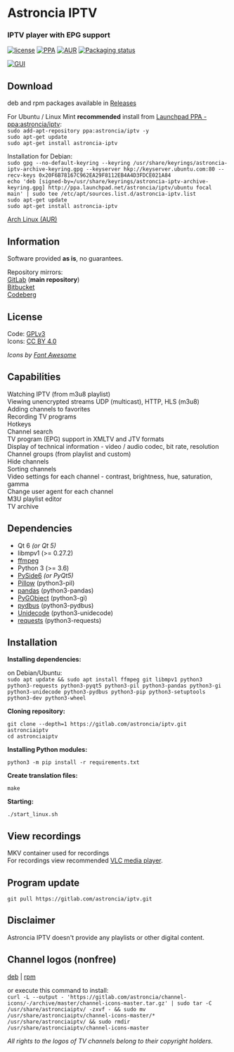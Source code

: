 # Astroncia IPTV
### IPTV player with EPG support

[![license](https://img.shields.io/badge/license-GPL%20v.3-green.svg)](https://gitlab.com/astroncia/iptv/-/blob/master/COPYING) [![PPA](https://img.shields.io/badge/PPA-available-green.svg)](https://launchpad.net/~astroncia/+archive/ubuntu/iptv) [![AUR](https://img.shields.io/aur/version/astronciaiptv)](https://aur.archlinux.org/packages/astronciaiptv/) [![Packaging status](https://repology.org/badge/tiny-repos/astronciaiptv.svg)](https://repology.org/project/astronciaiptv/versions)  

[![GUI](https://gitlab.com/astroncia/iptv/-/raw/master/screenshots/astroncia-iptv-screenshot-thumb.png)](https://gitlab.com/astroncia/iptv/-/raw/master/screenshots/astroncia-iptv-screenshot.png)  

## Download

deb and rpm packages available in [Releases](https://gitlab.com/astroncia/iptv/-/releases)  
  
For Ubuntu / Linux Mint **recommended** install from [Launchpad PPA - ppa:astroncia/iptv](https://launchpad.net/~astroncia/+archive/ubuntu/iptv):  
```sudo add-apt-repository ppa:astroncia/iptv -y```  
```sudo apt-get update```  
```sudo apt-get install astroncia-iptv```  
  
Installation for Debian:  
```sudo gpg --no-default-keyring --keyring /usr/share/keyrings/astroncia-iptv-archive-keyring.gpg --keyserver hkp://keyserver.ubuntu.com:80 --recv-keys 0x20F6B78167C962EA29F8112EB4A4D3FDCE021A84```  
```echo 'deb [signed-by=/usr/share/keyrings/astroncia-iptv-archive-keyring.gpg] http://ppa.launchpad.net/astroncia/iptv/ubuntu focal main' | sudo tee /etc/apt/sources.list.d/astroncia-iptv.list```  
```sudo apt-get update```  
```sudo apt-get install astroncia-iptv```  
  
[Arch Linux (AUR)](https://aur.archlinux.org/packages/astronciaiptv/)  

## Information

Software provided **as is**, no guarantees.  

Repository mirrors:  
[GitLab](https://gitlab.com/astroncia/iptv) (**main repository**)  
[Bitbucket](https://bitbucket.org/astroncia/astroncia-iptv/src/master/)  
[Codeberg](https://codeberg.org/astroncia/iptv)  

## License

Code: [GPLv3](https://gitlab.com/astroncia/iptv/-/blob/master/COPYING)  
Icons: [CC BY 4.0](https://creativecommons.org/licenses/by/4.0/)  
  
*Icons by [Font Awesome](https://fontawesome.com/)*  

## Capabilities

Watching IPTV (from m3u8 playlist)  
Viewing unencrypted streams UDP (multicast), HTTP, HLS (m3u8)  
Adding channels to favorites  
Recording TV programs  
Hotkeys  
Channel search  
TV program (EPG) support in XMLTV and JTV formats  
Display of technical information - video / audio codec, bit rate, resolution  
Channel groups (from playlist and custom)  
Hide channels  
Sorting channels  
Video settings for each channel - contrast, brightness, hue, saturation, gamma  
Change user agent for each channel  
M3U playlist editor  
TV archive  

## Dependencies

- Qt 6 *(or Qt 5)*
- libmpv1 (>= 0.27.2)
- [ffmpeg](https://ffmpeg.org/)
- Python 3 (>= 3.6)
- [PySide6](https://pypi.org/project/PySide6/) *(or PyQt5)*
- [Pillow](https://pypi.org/project/Pillow/) (python3-pil)
- [pandas](https://pypi.org/project/pandas/) (python3-pandas)
- [PyGObject](https://pypi.org/project/PyGObject/) (python3-gi)
- [pydbus](https://pypi.org/project/pydbus/) (python3-pydbus)
- [Unidecode](https://pypi.org/project/Unidecode/) (python3-unidecode)
- [requests](https://pypi.org/project/requests/) (python3-requests)

## Installation

**Installing dependencies:**

on Debian/Ubuntu:  
```sudo apt update && sudo apt install ffmpeg git libmpv1 python3 python3-requests python3-pyqt5 python3-pil python3-pandas python3-gi python3-unidecode python3-pydbus python3-pip python3-setuptools python3-dev python3-wheel```

**Cloning repository:**

```git clone --depth=1 https://gitlab.com/astroncia/iptv.git astronciaiptv```  
```cd astronciaiptv```  

**Installing Python modules:**  

```python3 -m pip install -r requirements.txt```  

**Create translation files:**  
  
```make```  

**Starting:**

```./start_linux.sh```

## View recordings

MKV container used for recordings  
For recordings view recommended [VLC media player](https://www.videolan.org/).  

## Program update

```git pull https://gitlab.com/astroncia/iptv.git```  

## Disclaimer

Astroncia IPTV doesn't provide any playlists or other digital content.  

## Channel logos (nonfree)

[deb](https://gitlab.com/astroncia/iptv-binaries/-/raw/master/chanicons/astroncia-iptv-channel-icons-0.0.7.deb) | [rpm](https://gitlab.com/astroncia/iptv-binaries/-/raw/master/chanicons/astroncia-iptv-channel-icons-0.0.7-1.noarch.rpm)  

or execute this command to install:  
```curl -L --output - 'https://gitlab.com/astroncia/channel-icons/-/archive/master/channel-icons-master.tar.gz' | sudo tar -C /usr/share/astronciaiptv/ -zxvf - && sudo mv /usr/share/astronciaiptv/channel-icons-master/* /usr/share/astronciaiptv/ && sudo rmdir /usr/share/astronciaiptv/channel-icons-master```  

*All rights to the logos of TV channels belong to their copyright holders.*  
